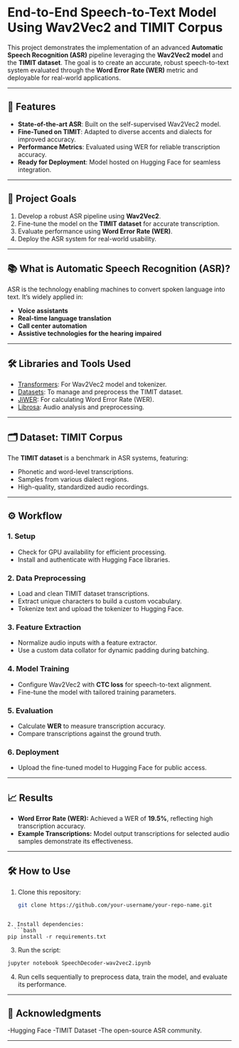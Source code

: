 # End-to-End Speech-to-Text Model Using Wav2Vec2 and TIMIT Corpus

This project demonstrates the implementation of an advanced **Automatic Speech Recognition (ASR)** pipeline leveraging the **Wav2Vec2 model** and the **TIMIT dataset**. The goal is to create an accurate, robust speech-to-text system evaluated through the **Word Error Rate (WER)** metric and deployable for real-world applications.

---

## 🚀 Features
- **State-of-the-art ASR**: Built on the self-supervised Wav2Vec2 model.
- **Fine-Tuned on TIMIT**: Adapted to diverse accents and dialects for improved accuracy.
- **Performance Metrics**: Evaluated using WER for reliable transcription accuracy.
- **Ready for Deployment**: Model hosted on Hugging Face for seamless integration.

---

## 📂 Project Goals
1. Develop a robust ASR pipeline using **Wav2Vec2**.
2. Fine-tune the model on the **TIMIT dataset** for accurate transcription.
3. Evaluate performance using **Word Error Rate (WER)**.
4. Deploy the ASR system for real-world usability.

---

## 📚 What is Automatic Speech Recognition (ASR)?
ASR is the technology enabling machines to convert spoken language into text. It’s widely applied in:
- **Voice assistants**
- **Real-time language translation**
- **Call center automation**
- **Assistive technologies for the hearing impaired**

---

## 🛠 Libraries and Tools Used
- [Transformers](https://huggingface.co/transformers): For Wav2Vec2 model and tokenizer.
- [Datasets](https://huggingface.co/docs/datasets): To manage and preprocess the TIMIT dataset.
- [JiWER](https://pypi.org/project/jiwer/): For calculating Word Error Rate (WER).
- [Librosa](https://librosa.org): Audio analysis and preprocessing.

---

## 🗂 Dataset: TIMIT Corpus
The **TIMIT dataset** is a benchmark in ASR systems, featuring:
- Phonetic and word-level transcriptions.
- Samples from various dialect regions.
- High-quality, standardized audio recordings.

---

## ⚙️ Workflow
### 1. **Setup**
- Check for GPU availability for efficient processing.
- Install and authenticate with Hugging Face libraries.

### 2. **Data Preprocessing**
- Load and clean TIMIT dataset transcriptions.
- Extract unique characters to build a custom vocabulary.
- Tokenize text and upload the tokenizer to Hugging Face.

### 3. **Feature Extraction**
- Normalize audio inputs with a feature extractor.
- Use a custom data collator for dynamic padding during batching.

### 4. **Model Training**
- Configure Wav2Vec2 with **CTC loss** for speech-to-text alignment.
- Fine-tune the model with tailored training parameters.

### 5. **Evaluation**
- Calculate **WER** to measure transcription accuracy.
- Compare transcriptions against the ground truth.

### 6. **Deployment**
- Upload the fine-tuned model to Hugging Face for public access.

---

## 📈 Results
- **Word Error Rate (WER):** Achieved a WER of **19.5%**, reflecting high transcription accuracy.
- **Example Transcriptions:** Model output transcriptions for selected audio samples demonstrate its effectiveness.

---

## 🛠 How to Use
1. Clone this repository:
   ```bash
   git clone https://github.com/your-username/your-repo-name.git
```

2. Install dependencies:
  ```bash
pip install -r requirements.txt
```

3. Run the script:
  ```bash
jupyter notebook SpeechDecoder-wav2vec2.ipynb
```
4. Run cells sequentially to preprocess data, train the model, and evaluate its performance.

---

## 🌟 Acknowledgments
-Hugging Face
-TIMIT Dataset
-The open-source ASR community.

---
